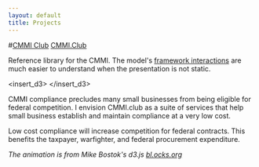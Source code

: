 ```yaml
---
layout: default
title: Projects
---
```


#[CMMI Club](http://www.cmmi.club/process_areas) 
[CMMI.Club](http://www.cmmi.club/process_areas)

Reference library for the CMMI. The model's [framework interactions](http://www.cmmi.club/process_areas) are much easier to understand when the presentation is not static.

<insert_d3>
</insert_d3>

CMMI compliance precludes many small businesses from being eligible for federal competition. I envision CMMI.club as a suite of services that help small business establish and maintain compliance at a very low cost.  

Low cost compliance will increase competition for federal contracts. This benefits the taxpayer, warfighter, and federal procurement expenditure. 

*The animation is from Mike Bostok's d3.js [bl.ocks.org](www.bl.ocks.org)*


<style>

insert_d3 {
  font-family: "Helvetica Neue", Helvetica, Arial, sans-serif;
  width: 400px;
  height: 320px;
  position: relative;
}

form {
  position: absolute;
  top: 1em;
  left: 1em;
}

path {
  fill-rule: evenodd;
  stroke: #333;
  stroke-width: 2px;
}

.sun path {
  fill: #6baed6;
}

.planet path {
  fill: #9ecae1;
}

.annulus path {
  fill: #c6dbef;
}

</style>

<script src="d3/d3.v3.js"></script>
<script>

var width = 400,
    height = 380,
    radius = 80,
    x = Math.sin(2 * Math.PI / 3),
    y = Math.cos(2 * Math.PI / 3);

var offset = 0,
    speed = 2,
    start = Date.now();

var svg = d3.select("insert_d3").append("svg")
    .attr("width", width)
    .attr("height", height)
  .append("g")
    .attr("transform", "translate(" + width / 2 + "," + height / 2 + ")scale(.55)")
  .append("g");

var frame = svg.append("g")
    .datum({radius: Infinity});

frame.append("g")
    .attr("class", "annulus")
    //.datum({teeth: 80, radius: -radius * 5, annulus: true})
  .append("path")
    .attr("d", gear);

frame.append("g")
    .attr("class", "sun")
    .datum({teeth: 32, radius: radius * 2})
  .append("path")
    .attr("d", gear);

frame.append("g")
    .attr("class", "planet")
    .attr("transform", "translate(0,-" + radius * 3 + ")")
    .datum({teeth: 16, radius: -radius * 1})
  .append("path")
    .attr("d", gear);

frame.append("g")
    .attr("class", "planet")
    .attr("transform", "translate(" + -radius * 3 * x + "," + -radius * 3 * y + ")")
    .datum({teeth: 16, radius: -radius * 1})
  .append("path")
    .attr("d", gear);

frame.append("g")
    .attr("class", "planet")
    .attr("transform", "translate(" + radius * 3 * x + "," + -radius * 3 * y + ")")
    .datum({teeth: 16, radius: -radius * 1})
  .append("path")
    .attr("d", gear);

frame.append("g")
    .append("text")
    .text("Process")
    .attr("x", "-85")
    .attr("y", "-40")
    .attr("font-size", "50px");

frame.append("g")
    .append("text")
    .text("Procedures")
    .attr("x", "-50")
    .attr("y", "-270")
    .attr("font-size", "20px");

frame.append("g")
    .append("text")
    .text("People")
    .attr("x", "-240")
    .attr("y", "165")
    .attr("font-size", "20px");

frame.append("g")
    .append("text")
    .text("Tools")
    .attr("x", "185")
    .attr("y", "165")
    .attr("font-size", "20px");


d3.selectAll("input[name=reference]")
    .data([radius * 5, Infinity, -radius])
    .on("change", function(radius1) {
      var radius0 = frame.datum().radius, angle = (Date.now() - start) * speed;
      frame.datum({radius: radius1});
      svg.attr("transform", "rotate(" + (offset += angle / radius0 - angle / radius1) + ")");
    });

d3.selectAll("input[name=speed]")
    .on("change", function() { speed = +this.value; });

function gear(d) {
  var n = d.teeth,
      r2 = Math.abs(d.radius),
      r0 = r2 - 8,
      r1 = r2 + 8,
      r3 = d.annulus ? (r3 = r0, r0 = r1, r1 = r3, r2 + 20) : 20,
      da = Math.PI / n,
      a0 = -Math.PI / 2 + (d.annulus ? Math.PI / n : 0),
      i = -1,
      path = ["M", r0 * Math.cos(a0), ",", r0 * Math.sin(a0)];
  while (++i < n) path.push(
      "A", r0, ",", r0, " 0 0,1 ", r0 * Math.cos(a0 += da), ",", r0 * Math.sin(a0),
      "L", r2 * Math.cos(a0), ",", r2 * Math.sin(a0),
      "L", r1 * Math.cos(a0 += da / 3), ",", r1 * Math.sin(a0),
      "A", r1, ",", r1, " 0 0,1 ", r1 * Math.cos(a0 += da / 3), ",", r1 * Math.sin(a0),
      "L", r2 * Math.cos(a0 += da / 3), ",", r2 * Math.sin(a0),
      "L", r0 * Math.cos(a0), ",", r0 * Math.sin(a0));
  path.push("M0,", -r3, "A", r3, ",", r3, " 0 0,0 0,", r3, "A", r3, ",", r3, " 0 0,0 0,", -r3, "Z");
  return path.join("");
}

d3.timer(function() {
  var angle = (Date.now() - start) * speed,
      transform = function(d) { return "rotate(" + angle / d.radius + ")"; };
  frame.selectAll("path").attr("transform", transform);
  frame.attr("transform", transform); // frame of reference
});

</script>
